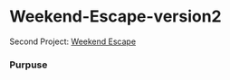 # Weekend-Escape-version2

Second Project: [Weekend Escape](https://weekend-escape-version-2.herokuapp.com/)

### Purpuse
